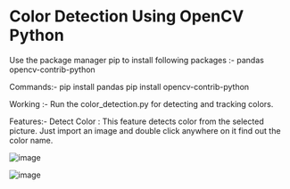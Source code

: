 # Color Detection Using OpenCV Python

Use the package manager pip to install following packages :-
pandas
opencv-contrib-python

Commands:-
pip install pandas
pip install opencv-contrib-python

Working :-
Run the color_detection.py for detecting and tracking colors.

Features:-
Detect Color : This feature detects color from the selected picture. Just import an image and double click anywhere on it find out the color name.

![image](https://user-images.githubusercontent.com/76276520/125317610-c400a000-e356-11eb-9a93-f5a6b2e9a345.png)

![image](https://user-images.githubusercontent.com/76276520/125317764-df6bab00-e356-11eb-9ef8-05710aa44004.png)

 
